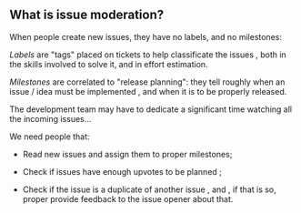 ## What is issue moderation? 

When people create new issues, they have no labels, and no milestones:

*Labels* are "tags" placed on tickets to help classificate the issues , both in the skills involved to solve it, and in effort estimation.

*Milestones* are correlated to "release planning": they tell roughly when an issue / idea must be implemented , and when it is to be properly released.

The development team may have to dedicate a significant time watching all the incoming issues... 

We need people that:

* Read new issues and assign them to proper milestones;

* Check if issues have enough upvotes to be planned ;

* Check if the issue is a duplicate of another issue , and , if that is so, proper provide feedback to the issue opener about that.

